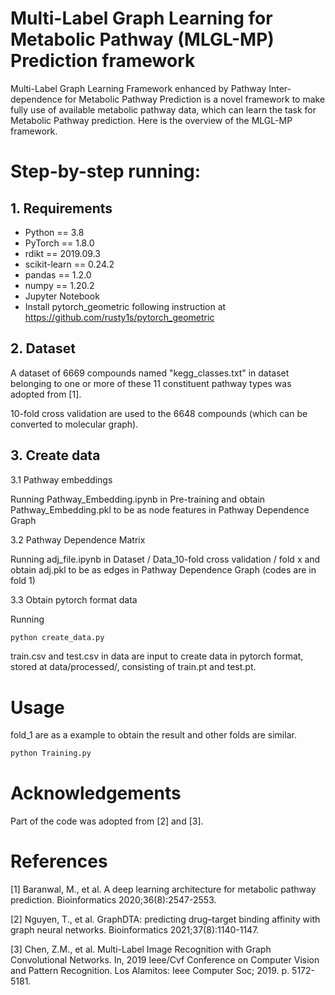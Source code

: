 # Multi-Label Graph Learning for Metabolic Pathway (MLGL-MP) Prediction framework
Multi-Label Graph Learning
Framework enhanced by Pathway Inter-dependence for Metabolic Pathway Prediction is a novel framework to make fully use of available metabolic pathway data, which can learn the task for  Metabolic Pathway prediction. Here is the overview of the MLGL-MP framework.


# Step-by-step running:

## 1. Requirements
+ Python == 3.8
+ PyTorch == 1.8.0
+ rdikt == 2019.09.3
+ scikit-learn == 0.24.2
+ pandas == 1.2.0
+ numpy == 1.20.2
+ Jupyter Notebook
+ Install pytorch_geometric following instruction at https://github.com/rusty1s/pytorch_geometric

## 2. Dataset
A dataset of 6669 compounds named "kegg_classes.txt" in dataset belonging to one or more of these 11 constituent pathway types was adopted from [1].

10-fold cross validation are used to the 6648 compounds (which can be converted to molecular graph).

## 3. Create data 
3.1 Pathway embeddings

Running Pathway_Embedding.ipynb in Pre-training and obtain Pathway_Embedding.pkl to be as node features in Pathway Dependence Graph

3.2 Pathway Dependence Matrix 

Running adj_file.ipynb in Dataset / Data_10-fold cross validation / fold x and obtain adj.pkl to be as edges in Pathway Dependence Graph (codes are in fold 1)

3.3 Obtain pytorch format data

Running
```sh
python create_data.py
```
train.csv and test.csv in data are input to create data in pytorch format,
stored at data/processed/, consisting of  train.pt and test.pt.
# Usage
fold_1 are as a example to obtain the result and other folds are similar.
```sh
python Training.py
```
# Acknowledgements
Part of the code was adopted from [2] and [3].
# References
[1] Baranwal, M., et al. A deep learning architecture for metabolic pathway prediction. Bioinformatics 2020;36(8):2547-2553.

[2] Nguyen, T., et al. GraphDTA: predicting drug–target binding affinity with graph neural networks. Bioinformatics 2021;37(8):1140-1147.

[3] Chen, Z.M., et al. Multi-Label Image Recognition with Graph Convolutional Networks. In, 2019 Ieee/Cvf Conference on Computer Vision and Pattern Recognition. Los Alamitos: Ieee Computer Soc; 2019. p. 5172-5181.

